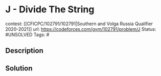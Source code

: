# J - Divide The String

contest: [[CFICPC/102791/102791|Southern and Volga Russia Qualifier 2020-2021]]
url: https://codeforces.com/gym/102791/problem/J
Status: #UNSOLVED
Tags: #

## Description

## Solution

